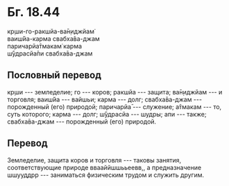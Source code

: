 # Бг. 18.44
кр̣ши-го-ракшйа-ва̄н̣иджйам̇<br/>
ваиш́йа-карма свабха̄ва-джам<br/>
паричарйа̄тмакам̇ карма<br/>
ш́ӯдрасйа̄пи свабха̄ва-джам
## Пословный перевод

кр̣ши --- земледелие; го --- коров; ракшйа --- защита; ва̄н̣иджйам --- и
торговля; ваиш́йа --- вайшьи; карма --- долг; свабха̄ва-джам ---
порожденный (его) природой; паричарйа̄ --- служение; а̄тмакам --- то, суть
которого; карма --- долг; ш́ӯдрасйа --- шудры; апи --- также;
свабха̄ва-джам --- порожденный (его) природой.

## Перевод

Земледелие, защита коров и торговля --- таковы занятия, соответствующие
природе ввааййшшььеевв,, а предназначение шшууддрр --- заниматься
физическим трудом и служить другим.
